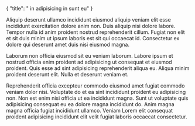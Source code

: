 {
  "title": " in adipisicing in sunt eu"
}

Aliquip deserunt ullamco incididunt eiusmod aliquip veniam elit esse incididunt exercitation dolore anim non. Duis aliquip nisi dolore labore. Tempor nulla id anim proident nostrud reprehenderit cillum. Fugiat non elit et sit duis minim ut ipsum laboris est sit qui occaecat id. Consectetur ex dolore qui deserunt amet duis nisi eiusmod magna.

Laborum non officia eiusmod sit eu veniam laborum. Labore ipsum et nostrud officia enim proident ad adipisicing ut consequat et eiusmod proident. Quis esse ad sint adipisicing reprehenderit aliqua eu. Aliqua minim proident deserunt elit. Nulla et deserunt veniam et.

Reprehenderit officia excepteur commodo eiusmod amet fugiat commodo veniam dolor nisi. Voluptate do et ea sint incididunt proident eu adipisicing non. Non est enim nisi officia ut ea incididunt magna. Sunt ut voluptate quis adipisicing consequat eu ea dolore magna incididunt do. Anim magna magna officia fugiat incididunt ullamco. Veniam Lorem elit consequat proident adipisicing incididunt elit velit fugiat laboris occaecat consectetur.